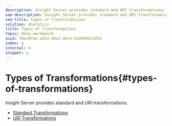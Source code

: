 ```yaml
---
description: Insight Server provides standard and URI transformations.
seo-description: Insight Server provides standard and URI transformations.
seo-title: Types of Transformations
solution: Analytics
title: Types of Transformations
topic: Data workbench
uuid: 78ac8faa-a4a3-44a3-abc4-5ad949ec925a
index: y
internal: n
snippet: y
---
```


# Types of Transformations{#types-of-transformations}

Insight Server provides standard and URI transformations.

* [Standard Transformations](../../../../home/c-dataset-const-proc/c-data-trans/c-transf-types/c-standard-transf/c-standard-transf.md#concept-25f4bdbf8fe74c4aaeb2fcd226243886) 
* [URI Transformations](../../../../home/c-dataset-const-proc/c-data-trans/c-transf-types/c-uri-transf/c-uri-transf.md#concept-2dfa0ffcd83d4fb69c1f42ad50dea125)

